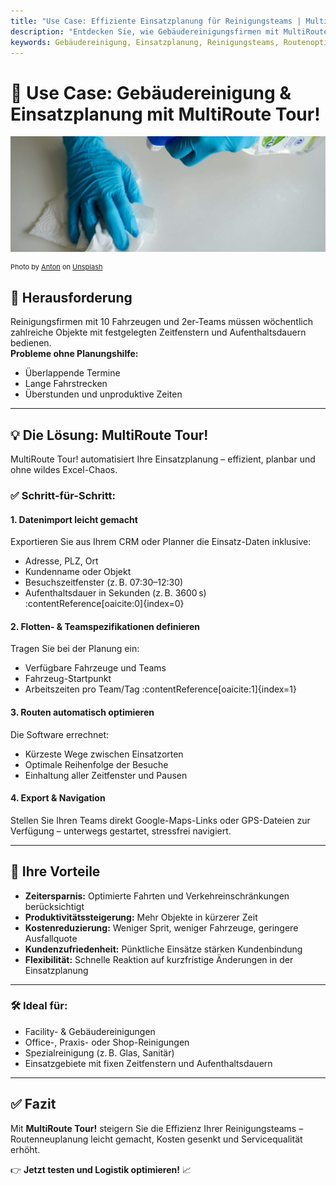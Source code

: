 ```yaml
---
title: "Use Case: Effiziente Einsatzplanung für Reinigungsteams | MultiRoute Tour!"
description: "Entdecken Sie, wie Gebäudereinigungsfirmen mit MultiRoute Tour! ihre Routen für Reinigungsteams optimieren – weniger Fahrzeit, klare Einsatzpläne und maximale Produktivität."
keywords: Gebäudereinigung, Einsatzplanung, Reinigungsteams, Routenoptimierung, MultiRoute Tour, Glasreinigung, Fassadenreinigung, Innenreinigung
---
```


# 🧼 Use Case: Gebäudereinigung & Einsatzplanung mit MultiRoute Tour!

![Gebäudereinigung](assets/reinigung.jpg)

<div style="font-size: 11px">
Photo by <a href="https://unsplash.com/@uniqueton?utm_source=unsplash&utm_medium=referral&utm_content=creditCopyText">Anton</a> on <a href="https://unsplash.com/s/photos/cleaning?utm_source=unsplash&utm_medium=referral&utm_content=creditCopyText">Unsplash</a></div>

## 🧩 Herausforderung

Reinigungsfirmen mit 10 Fahrzeugen und 2er-Teams müssen wöchentlich zahlreiche Objekte mit festgelegten Zeitfenstern und Aufenthaltsdauern bedienen.  
**Probleme ohne Planungshilfe:**  
- Überlappende Termine  
- Lange Fahrstrecken  
- Überstunden und unproduktive Zeiten  

---

## 💡 Die Lösung: MultiRoute Tour!

MultiRoute Tour! automatisiert Ihre Einsatzplanung – effizient, planbar und ohne wildes Excel-Chaos.

### ✅ Schritt-für-Schritt:

#### 1. Datenimport leicht gemacht  
Exportieren Sie aus Ihrem CRM oder Planner die Einsatz-Daten inklusive:  
- Adresse, PLZ, Ort  
- Kundenname oder Objekt  
- Besuchszeitfenster (z. B. 07:30–12:30)  
- Aufenthaltsdauer in Sekunden (z. B. 3600 s) :contentReference[oaicite:0]{index=0}

#### 2. Flotten- & Teamspezifikationen definieren  
Tragen Sie bei der Planung ein:  
- Verfügbare Fahrzeuge und Teams  
- Fahrzeug-Startpunkt  
- Arbeitszeiten pro Team/Tag :contentReference[oaicite:1]{index=1}

#### 3. Routen automatisch optimieren  
Die Software errechnet:  
- Kürzeste Wege zwischen Einsatzorten  
- Optimale Reihenfolge der Besuche  
- Einhaltung aller Zeitfenster und Pausen

#### 4. Export & Navigation  
Stellen Sie Ihren Teams direkt Google-Maps-Links oder GPS-Dateien zur Verfügung – unterwegs gestartet, stressfrei navigiert.

---

## 🚀 Ihre Vorteile

- **Zeitersparnis:** Optimierte Fahrten und Verkehreinschränkungen berücksichtigt  
- **Produktivitätssteigerung:** Mehr Objekte in kürzerer Zeit  
- **Kostenreduzierung:** Weniger Sprit, weniger Fahrzeuge, geringere Ausfallquote  
- **Kundenzufriedenheit:** Pünktliche Einsätze stärken Kundenbindung  
- **Flexibilität:** Schnelle Reaktion auf kurzfristige Änderungen in der Einsatzplanung

---

### 🛠️ Ideal für:

- Facility- & Gebäudereinigungen  
- Office-, Praxis- oder Shop-Reinigungen  
- Spezialreinigung (z. B. Glas, Sanitär)  
- Einsatzgebiete mit fixen Zeitfenstern und Aufenthaltsdauern

---

## ✅ Fazit

Mit **MultiRoute Tour!** steigern Sie die Effizienz Ihrer Reinigungsteams – Routenneuplanung leicht gemacht, Kosten gesenkt und Servicequalität erhöht.

👉 **Jetzt testen und Logistik optimieren!** 📈

